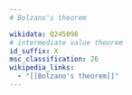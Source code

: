 ```yaml
---
# Bolzano's theorem

wikidata: Q245098
# intermediate value theorem
id_suffix: X
msc_classification: 26
wikipedia_links:
  - "[[Bolzano's theorem]]"
---
```

